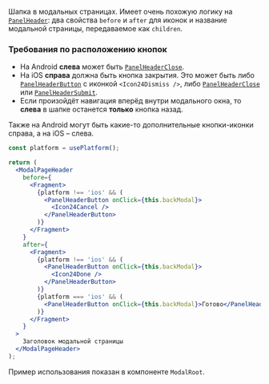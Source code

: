 Шапка в модальных страницах.
Имеет очень похожую логику на [`PanelHeader`](#!/PanelHeader): два свойства `before` и `after` для иконок и название модальной страницы, передаваемое как `children`.

### Требования по расположению кнопок

- На Android **слева** может быть [`PanelHeaderClose`](#!/PanelHeaderButton).
- На iOS **справа** должна быть кнопка закрытия. Это может быть либо [`PanelHeaderButton`](#!/PanelHeaderButton) с иконкой `<Icon24Dismiss />`, либо [`PanelHeaderClose`](#!/PanelHeaderButton) или [`PanelHeaderSubmit`](#!/PanelHeaderButton).
- Если произойдёт навигация вперёд внутри модального окна, то **слева** в шапке останется **только** кнопка назад.

Также на Android могут быть какие-то дополнительные кнопки-иконки справа, а на iOS – слева.

```jsx static
const platform = usePlatform();

return (
  <ModalPageHeader
    before={
      <Fragment>
        {platform !== 'ios' && (
          <PanelHeaderButton onClick={this.backModal}>
            <Icon24Cancel />
          </PanelHeaderButton>
        )}
      </Fragment>
    }
    after={
      <Fragment>
        {platform !== 'ios' && (
          <PanelHeaderButton onClick={this.backModal}>
            <Icon24Done />
          </PanelHeaderButton>
        )}
        {platform === 'ios' && (
          <PanelHeaderButton onClick={this.backModal}>Готово</PanelHeaderButton>
        )}
      </Fragment>
    }
  >
    Заголовок модальной страницы
  </ModalPageHeader>
);
```

Пример использования показан в компоненте `ModalRoot`.

